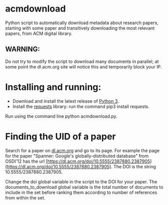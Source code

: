 acmdownload
===========

Python script to automatically download metadata about research papers, starting with some paper and transitively downloading the most relevant papers, from ACM digital library.

## WARNING:
Do not try to modify the script to download many documents in parallel; at some point the dl.acm.org site will notice this and temporarily block your IP.

# Installing and running:

* Download and install the latest release of [Python 3](https://www.python.org/downloads/).
* Install the [requests](https://pypi.org/project/requests/) library: run the command pip3 install requests.

Run using the command line python acmdownload.py.

# Finding the UID of a paper

Search for a paper on [dl.acm.org](dl.acm.org) and go to its page. For example the page for the paper "Spanner: Google's globally-distributed database" from OSDI'12 has the url [https://dl.acm.org/doi/10.5555/2387880.2387905](https://dl.acm.org/doi/10.5555/2387880.2387905). The DOI is the string 10.5555/2387880.2387905.

Change the doi global variable in the script to the DOI for your paper. The documents_to_download global variable is the total number of documents to include in the set before ranking them according to number of references from within the set.
